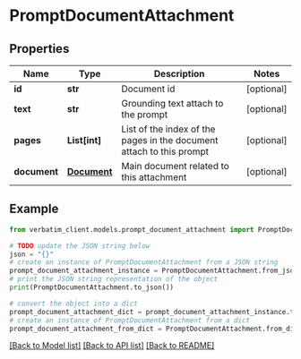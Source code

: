 # PromptDocumentAttachment


## Properties

Name | Type | Description | Notes
------------ | ------------- | ------------- | -------------
**id** | **str** | Document id | [optional] 
**text** | **str** | Grounding text attach to the prompt | [optional] 
**pages** | **List[int]** | List of the index of the pages in the document attach to this prompt | [optional] 
**document** | [**Document**](Document.md) | Main document related to this attachment | [optional] 

## Example

```python
from verbatim_client.models.prompt_document_attachment import PromptDocumentAttachment

# TODO update the JSON string below
json = "{}"
# create an instance of PromptDocumentAttachment from a JSON string
prompt_document_attachment_instance = PromptDocumentAttachment.from_json(json)
# print the JSON string representation of the object
print(PromptDocumentAttachment.to_json())

# convert the object into a dict
prompt_document_attachment_dict = prompt_document_attachment_instance.to_dict()
# create an instance of PromptDocumentAttachment from a dict
prompt_document_attachment_from_dict = PromptDocumentAttachment.from_dict(prompt_document_attachment_dict)
```
[[Back to Model list]](../README.md#documentation-for-models) [[Back to API list]](../README.md#documentation-for-api-endpoints) [[Back to README]](../README.md)


